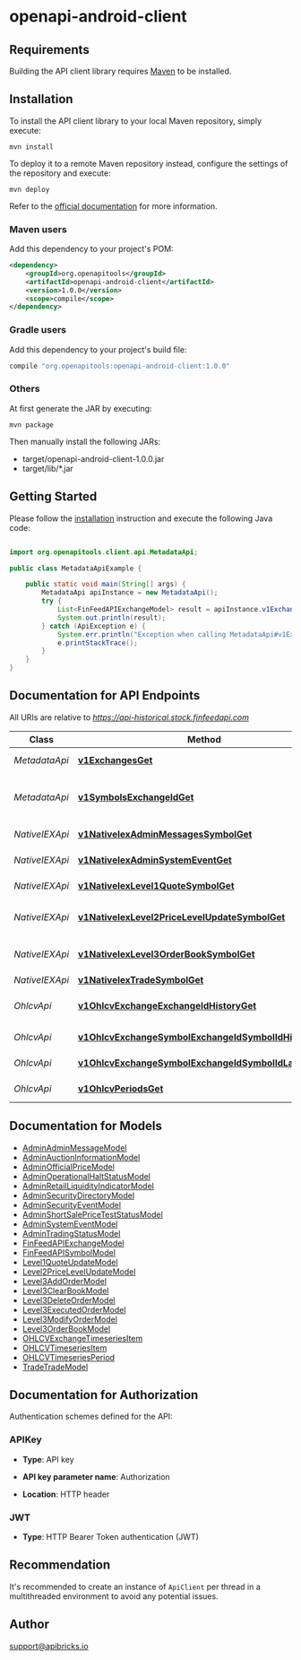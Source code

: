 # openapi-android-client

## Requirements

Building the API client library requires [Maven](https://maven.apache.org/) to be installed.

## Installation

To install the API client library to your local Maven repository, simply execute:

```shell
mvn install
```

To deploy it to a remote Maven repository instead, configure the settings of the repository and execute:

```shell
mvn deploy
```

Refer to the [official documentation](https://maven.apache.org/plugins/maven-deploy-plugin/usage.html) for more information.

### Maven users

Add this dependency to your project's POM:

```xml
<dependency>
    <groupId>org.openapitools</groupId>
    <artifactId>openapi-android-client</artifactId>
    <version>1.0.0</version>
    <scope>compile</scope>
</dependency>
```

### Gradle users

Add this dependency to your project's build file:

```groovy
compile "org.openapitools:openapi-android-client:1.0.0"
```

### Others

At first generate the JAR by executing:

    mvn package

Then manually install the following JARs:

- target/openapi-android-client-1.0.0.jar
- target/lib/*.jar

## Getting Started

Please follow the [installation](#installation) instruction and execute the following Java code:

```java

import org.openapitools.client.api.MetadataApi;

public class MetadataApiExample {

    public static void main(String[] args) {
        MetadataApi apiInstance = new MetadataApi();
        try {
            List<FinFeedAPIExchangeModel> result = apiInstance.v1ExchangesGet();
            System.out.println(result);
        } catch (ApiException e) {
            System.err.println("Exception when calling MetadataApi#v1ExchangesGet");
            e.printStackTrace();
        }
    }
}

```

## Documentation for API Endpoints

All URIs are relative to *https://api-historical.stock.finfeedapi.com*

Class | Method | HTTP request | Description
------------ | ------------- | ------------- | -------------
*MetadataApi* | [**v1ExchangesGet**](docs/MetadataApi.md#v1ExchangesGet) | **GET** /v1/exchanges | List of exchanges
*MetadataApi* | [**v1SymbolsExchangeIdGet**](docs/MetadataApi.md#v1SymbolsExchangeIdGet) | **GET** /v1/symbols/{exchange_id} | List of symbols for the exchange
*NativeIEXApi* | [**v1NativeIexAdminMessagesSymbolGet**](docs/NativeIEXApi.md#v1NativeIexAdminMessagesSymbolGet) | **GET** /v1/native/iex/admin/messages/{symbol} | Get Admin Messages
*NativeIEXApi* | [**v1NativeIexAdminSystemEventGet**](docs/NativeIEXApi.md#v1NativeIexAdminSystemEventGet) | **GET** /v1/native/iex/admin/system-event | Get System Events
*NativeIEXApi* | [**v1NativeIexLevel1QuoteSymbolGet**](docs/NativeIEXApi.md#v1NativeIexLevel1QuoteSymbolGet) | **GET** /v1/native/iex/level1-quote/{symbol} | Get Level-1 Quotes
*NativeIEXApi* | [**v1NativeIexLevel2PriceLevelUpdateSymbolGet**](docs/NativeIEXApi.md#v1NativeIexLevel2PriceLevelUpdateSymbolGet) | **GET** /v1/native/iex/level2-price-level-update/{symbol} | Get Level-2 Price Level Book
*NativeIEXApi* | [**v1NativeIexLevel3OrderBookSymbolGet**](docs/NativeIEXApi.md#v1NativeIexLevel3OrderBookSymbolGet) | **GET** /v1/native/iex/level3-order-book/{symbol} | Get Level-3 Order Book
*NativeIEXApi* | [**v1NativeIexTradeSymbolGet**](docs/NativeIEXApi.md#v1NativeIexTradeSymbolGet) | **GET** /v1/native/iex/trade/{symbol} | Get Trades
*OhlcvApi* | [**v1OhlcvExchangeExchangeIdHistoryGet**](docs/OhlcvApi.md#v1OhlcvExchangeExchangeIdHistoryGet) | **GET** /v1/ohlcv/exchange/{exchange_id}/history | Historical data by exchange
*OhlcvApi* | [**v1OhlcvExchangeSymbolExchangeIdSymbolIdHistoryGet**](docs/OhlcvApi.md#v1OhlcvExchangeSymbolExchangeIdSymbolIdHistoryGet) | **GET** /v1/ohlcv/exchange-symbol/{exchange_id}/{symbol_id}/history | Historical data
*OhlcvApi* | [**v1OhlcvExchangeSymbolExchangeIdSymbolIdLatestGet**](docs/OhlcvApi.md#v1OhlcvExchangeSymbolExchangeIdSymbolIdLatestGet) | **GET** /v1/ohlcv/exchange-symbol/{exchange_id}/{symbol_id}/latest | Latest data
*OhlcvApi* | [**v1OhlcvPeriodsGet**](docs/OhlcvApi.md#v1OhlcvPeriodsGet) | **GET** /v1/ohlcv/periods | List all periods


## Documentation for Models

 - [AdminAdminMessageModel](docs/AdminAdminMessageModel.md)
 - [AdminAuctionInformationModel](docs/AdminAuctionInformationModel.md)
 - [AdminOfficialPriceModel](docs/AdminOfficialPriceModel.md)
 - [AdminOperationalHaltStatusModel](docs/AdminOperationalHaltStatusModel.md)
 - [AdminRetailLiquidityIndicatorModel](docs/AdminRetailLiquidityIndicatorModel.md)
 - [AdminSecurityDirectoryModel](docs/AdminSecurityDirectoryModel.md)
 - [AdminSecurityEventModel](docs/AdminSecurityEventModel.md)
 - [AdminShortSalePriceTestStatusModel](docs/AdminShortSalePriceTestStatusModel.md)
 - [AdminSystemEventModel](docs/AdminSystemEventModel.md)
 - [AdminTradingStatusModel](docs/AdminTradingStatusModel.md)
 - [FinFeedAPIExchangeModel](docs/FinFeedAPIExchangeModel.md)
 - [FinFeedAPISymbolModel](docs/FinFeedAPISymbolModel.md)
 - [Level1QuoteUpdateModel](docs/Level1QuoteUpdateModel.md)
 - [Level2PriceLevelUpdateModel](docs/Level2PriceLevelUpdateModel.md)
 - [Level3AddOrderModel](docs/Level3AddOrderModel.md)
 - [Level3ClearBookModel](docs/Level3ClearBookModel.md)
 - [Level3DeleteOrderModel](docs/Level3DeleteOrderModel.md)
 - [Level3ExecutedOrderModel](docs/Level3ExecutedOrderModel.md)
 - [Level3ModifyOrderModel](docs/Level3ModifyOrderModel.md)
 - [Level3OrderBookModel](docs/Level3OrderBookModel.md)
 - [OHLCVExchangeTimeseriesItem](docs/OHLCVExchangeTimeseriesItem.md)
 - [OHLCVTimeseriesItem](docs/OHLCVTimeseriesItem.md)
 - [OHLCVTimeseriesPeriod](docs/OHLCVTimeseriesPeriod.md)
 - [TradeTradeModel](docs/TradeTradeModel.md)


## Documentation for Authorization

Authentication schemes defined for the API:
### APIKey

- **Type**: API key

- **API key parameter name**: Authorization
- **Location**: HTTP header

### JWT

- **Type**: HTTP Bearer Token authentication (JWT)


## Recommendation

It's recommended to create an instance of `ApiClient` per thread in a multithreaded environment to avoid any potential issues.

## Author

support@apibricks.io

